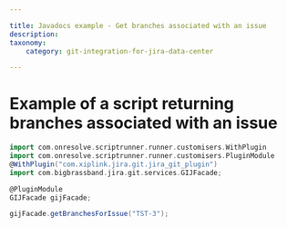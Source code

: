 ```yaml
---

title: Javadocs example - Get branches associated with an issue
description:
taxonomy:
    category: git-integration-for-jira-data-center

---
```


# Example of a script returning branches associated with an issue

```groovy
import com.onresolve.scriptrunner.runner.customisers.WithPlugin
import com.onresolve.scriptrunner.runner.customisers.PluginModule
@WithPlugin("com.xiplink.jira.git.jira_git_plugin")
import com.bigbrassband.jira.git.services.GIJFacade;

@PluginModule
GIJFacade gijFacade;

gijFacade.getBranchesForIssue("TST-3");
```
